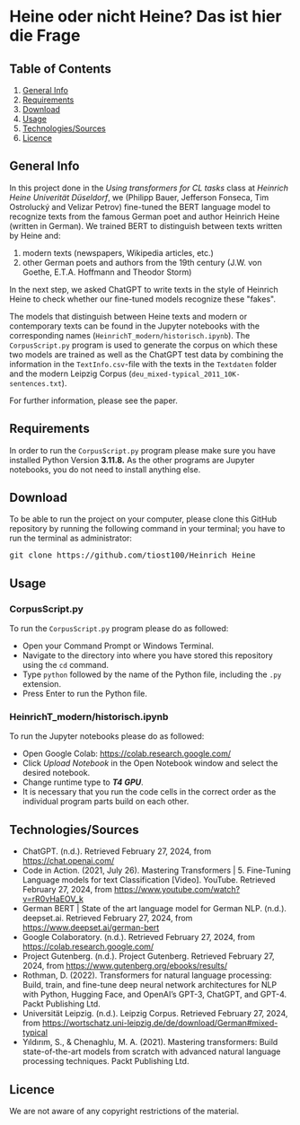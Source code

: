 # Heine oder nicht Heine? Das ist hier die Frage

## Table of Contents
1. [General Info](#general-info)
2. [Requirements](#requirements)
3. [Download](#download)
4. [Usage](#usage)
5. [Technologies/Sources](#technologiessources)
6. [Licence](#licence)

## General Info
In this project done in the *Using transformers for CL tasks* class at *Heinrich Heine Univerität Düseldorf*, we (Philipp Bauer, Jefferson Fonseca, Tim Ostrolucký and Velizar Petrov) fine-tuned the BERT language model to recognize texts from the famous German poet and author Heinrich Heine (written in German). We trained BERT to distinguish between texts written by Heine and:
1) modern texts (newspapers, Wikipedia articles, etc.)
2) other German poets and authors from the 19th century (J.W. von Goethe, E.T.A. Hoffmann and Theodor Storm)

In the next step, we asked ChatGPT to write texts in the style of Heinrich Heine to check whether our fine-tuned models recognize these "fakes".

The models that distinguish between Heine texts and modern or contemporary texts can be found in the Jupyter notebooks with the corresponding names (`HeinrichT_modern/historisch.ipynb`). The `CorpusScript.py` program is used to generate the corpus on which these two models are trained as well as the ChatGPT test data by combining the information in the `TextInfo.csv`-file with the texts in the `Textdaten` folder and the modern Leipzig Corpus (`deu_mixed-typical_2011_10K-sentences.txt`).

For further information, please see the paper.

## Requirements
In order to run the `CorpusScript.py` program please make sure you have installed Python Version **3.11.8.** As the other programs are Jupyter notebooks, you do not need to install anything else.

## Download
To be able to run the project on your computer, please clone this GitHub repository by running the following command in your terminal; you have to run the terminal as administrator:
<pre>git clone https://github.com/tiost100/Heinrich_Heine</pre>

## Usage
### CorpusScript.py
To run the `CorpusScript.py` program please do as followed:
* Open your Command Prompt or Windows Terminal.
* Navigate to the directory into where you have stored this repository using the `cd` command.
* Type `python` followed by the name of the Python file, including the `.py` extension.
* Press Enter to run the Python file.

### HeinrichT_modern/historisch.ipynb
To run the Jupyter notebooks please do as followed: 
* Open Google Colab: https://colab.research.google.com/
* Click *Upload Notebook* in the Open Notebook window and select the desired notebook.
* Change runtime type to ***T4 GPU***.
* It is necessary that you run the code cells in the correct order as the individual program parts build on each other. 

## Technologies/Sources
* ChatGPT. (n.d.). Retrieved February 27, 2024, from https://chat.openai.com/
* Code in Action. (2021, July 26). Mastering Transformers | 5. Fine-Tuning Language models for text Classification [Video]. YouTube. Retrieved February 27, 2024, from https://www.youtube.com/watch?v=rR0vHaEOV_k
* German BERT | State of the art language model for German NLP. (n.d.). deepset.ai. Retrieved February 27, 2024, from https://www.deepset.ai/german-bert
* Google Colaboratory. (n.d.). Retrieved February 27, 2024, from https://colab.research.google.com/
* Project Gutenberg. (n.d.). Project Gutenberg. Retrieved February 27, 2024, from https://www.gutenberg.org/ebooks/results/
* Rothman, D. (2022). Transformers for natural language processing: Build, train, and fine-tune deep neural network architectures for NLP with Python, Hugging Face, and OpenAI’s GPT-3, ChatGPT, and GPT-4. Packt Publishing Ltd.
* Universität Leipzig. (n.d.). Leipzig Corpus. Retrieved February 27, 2024, from https://wortschatz.uni-leipzig.de/de/download/German#mixed-typical
* Yıldırım, S., & Chenaghlu, M. A. (2021). Mastering transformers: Build state-of-the-art models from scratch with advanced natural language processing techniques. Packt Publishing Ltd.

## Licence
We are not aware of any copyright restrictions of the material.
